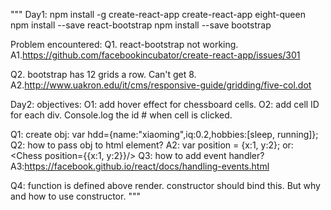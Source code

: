 """
Day1:
npm install -g create-react-app
create-react-app eight-queen
npm install --save react-bootstrap
npm install --save bootstrap

Problem encountered:
Q1. react-bootstrap not working.
A1.https://github.com/facebookincubator/create-react-app/issues/301 

Q2. bootstrap has 12 grids a row. Can't get 8.
A2.http://www.uakron.edu/it/cms/responsive-guide/gridding/five-col.dot 

Day2:
objectives:
O1: add hover effect for chessboard cells.
O2: add cell ID for each div. Console.log the id # when cell is clicked.

Q1: create obj: var hdd={name:"xiaoming",iq:0.2,hobbies:[sleep, running]};
Q2: how to pass obj to html element?
A2: var position = {x:1, y:2};
    <Chess position={position}/>
    or: <Chess position={{x:1, y:2}}/>
Q3: how to add event handler?
A3:https://facebook.github.io/react/docs/handling-events.html 

Q4: function is defined above render. constructor should bind this.
But why and how to use constructor.
"""